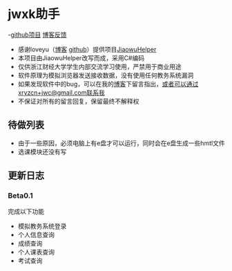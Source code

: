 # jwxk助手

-[github项目](https://github.com/xiang578/jwchelper) [博客反馈](http://www.xiang578.com/jwc/)
- 感谢loveyu（[博客](https://www.loveyu.org/) [github](https://github.com/loveyu)）提供项目[JiaowuHelper](https://github.com/loveyu/JiaowuHelper)
- 本项目由JiaowuHelper改写而成，采用C#编码
- 仅供浙江财经大学学生内部交流学习使用，严禁用于商业用途
- 软件原理为模拟浏览器发送接收数据，没有使用任何教务系统漏洞
- 如果发现软件中的bug，可以在我的[博客](http://www.xiang578.com/jwc/)下留言指出，或者可以通过xryzcn+jwc@gmail.com联系我
- 不保证对所有的留言回复，保留最终不解释权


## 待做列表
- 由于一些原因，必须电脑上有e盘才可以运行，同时会在e盘生成一些hmtl文件
- 选课模块还没有写

## 更新日志

### Beta0.1

完成以下功能
- 模拟教务系统登录
- 个人信息查询
- 成绩查询
- 个人课表查询
- 考试查询
